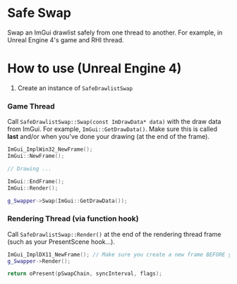 # Safe Swap
Swap an ImGui drawlist safely from one thread to another. For example, in Unreal Engine 4's game and RHI thread.

# How to use (Unreal Engine 4)
1. Create an instance of ``SafeDrawlistSwap``

### Game Thread
Call ``SafeDrawlistSwap::Swap(const ImDrawData* data)`` with the draw data from ImGui. For example, ``ImGui::GetDrawData()``.
Make sure this is called **last** and/or when you've done your drawing (at the end of the frame).
```c++
ImGui_ImplWin32_NewFrame();
ImGui::NewFrame();

// Drawing ...

ImGui::EndFrame();
ImGui::Render();

g_Swapper->Swap(ImGui::GetDrawData());
```

### Rendering Thread (via function hook)
Call ``SafeDrawlistSwap::Render()`` at the end of the rendering thread frame (such as your PresentScene hook...). 

```c++
ImGui_ImplDX11_NewFrame(); // Make sure you create a new frame BEFORE you render the draw-list.
g_Swapper->Render();

return oPresent(pSwapChain, syncInterval, flags);
```
